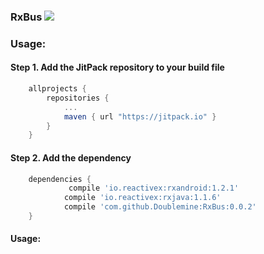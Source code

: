 ### RxBus [![](https://jitpack.io/v/Doublemine/RxBus.svg)](https://jitpack.io/#Doublemine/RxBus)

### Usage:

#### Step 1. Add the JitPack repository to your build file

```gradle
	allprojects {
		repositories {
			...
			maven { url "https://jitpack.io" }
		}
	}
```

#### Step 2. Add the dependency

```gradle
	dependencies {
	         compile 'io.reactivex:rxandroid:1.2.1'
            compile 'io.reactivex:rxjava:1.1.6'
	        compile 'com.github.Doublemine:RxBus:0.0.2'
	}
```

#### Usage:


